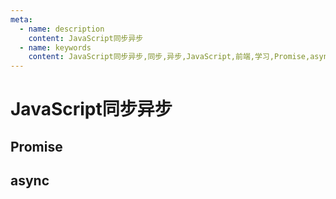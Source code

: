 ```yaml
---
meta:
  - name: description
    content: JavaScript同步异步
  - name: keywords
    content: JavaScript同步异步,同步,异步,JavaScript,前端,学习,Promise,async
---
```

# JavaScript同步异步

## Promise

## async
